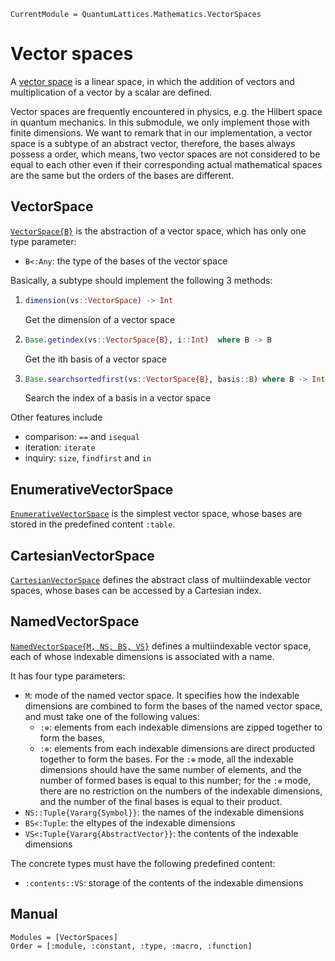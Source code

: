 ```@meta
CurrentModule = QuantumLattices.Mathematics.VectorSpaces
```

# Vector spaces

A [vector space](https://en.wikipedia.org/wiki/Vector_space) is a linear space, in which the addition of vectors and multiplication of a vector by a scalar are defined.

Vector spaces are frequently encountered in physics, e.g. the Hilbert space in quantum mechanics. In this submodule, we only implement those with finite dimensions. We want to remark that in our implementation, a vector space is a subtype of an abstract vector, therefore, the bases always possess a order, which means, two vector spaces are not considered to be equal to each other even if their corresponding actual mathematical spaces are the same but the orders of the bases are different.

## VectorSpace

[`VectorSpace{B}`](@ref) is the abstraction of a vector space, which has only one type parameter:
* `B<:Any`: the type of the bases of the vector space

Basically, a subtype should implement the following 3 methods:
1) ```julia
   dimension(vs::VectorSpace) -> Int
   ```
   Get the dimension of a vector space
2) ```julia
   Base.getindex(vs::VectorSpace{B}, i::Int)  where B -> B
   ```
   Get the ith basis of a vector space
3) ```julia
   Base.searchsortedfirst(vs::VectorSpace{B}, basis::B) where B -> Int
   ```
   Search the index of a basis in a vector space

Other features include
* comparison: `==` and `isequal`
* iteration: `iterate`
* inquiry: `size`, `findfirst` and `in`

## EnumerativeVectorSpace

[`EnumerativeVectorSpace`](@ref) is the simplest vector space, whose bases are stored in the predefined content `:table`.

## CartesianVectorSpace

[`CartesianVectorSpace`](@ref) defines the abstract class of multiindexable vector spaces, whose bases can be accessed by a Cartesian index.

## NamedVectorSpace

[`NamedVectorSpace{M, NS, BS, VS}`](@ref) defines a multiindexable vector space, each of whose indexable dimensions is associated with a name.

It has four type parameters:
* `M`: mode of the named vector space. It specifies how the indexable dimensions are combined to form the bases of the named vector space, and must take one of the following values:
  - `:⊕`: elements from each indexable dimensions are zipped together to form the bases,
  - `:⊗`: elements from each indexable dimensions are direct producted together to form the bases.
For the `:⊕` mode, all the indexable dimensions should have the same number of elements, and the number of formed bases is equal to this number; for the `:⊗` mode, there are no restriction on the numbers of the indexable dimensions, and the number of the final bases is equal to their product.
* `NS::Tuple{Vararg{Symbol}}`: the names of the indexable dimensions
* `BS<:Tuple`: the eltypes of the indexable dimensions
* `VS<:Tuple{Vararg{AbstractVector}}`: the contents of the indexable dimensions

The concrete types must have the following predefined content:
* `:contents::VS`: storage of the contents of the indexable dimensions

## Manual

```@autodocs
Modules = [VectorSpaces]
Order = [:module, :constant, :type, :macro, :function]
```
